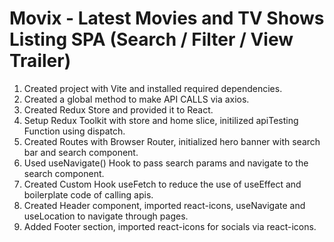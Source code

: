 # Movix - Latest Movies and TV Shows Listing SPA (Search / Filter / View Trailer)

1. Created project with Vite and installed required dependencies.
2. Created a global method to make API CALLS via axios.
3. Created Redux Store and provided it to React.
4. Setup Redux Toolkit with store and home slice, initilized apiTesting Function using dispatch.
5. Created Routes with Browser Router, initialized hero banner with search bar and search component.
6. Used useNavigate() Hook to pass search params and navigate to the search component.
7. Created Custom Hook useFetch to reduce the use of useEffect and boilerplate code of calling apis.
8. Created Header component, imported react-icons, useNavigate and useLocation to navigate through pages.
9. Added Footer section, imported react-icons for socials via react-icons.
